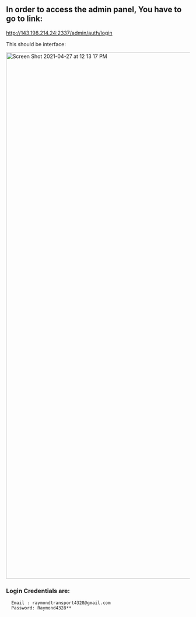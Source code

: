 ## In order to access the admin panel, You have to go to link:

http://143.198.214.24:2337/admin/auth/login


This should be interface:

<img width="1440" alt="Screen Shot 2021-04-27 at 12 13 17 PM" src="https://user-images.githubusercontent.com/59637626/116195477-fc2e1480-a751-11eb-8354-24e7c0799d01.png">

### Login Credentials are:

```
  Email : raymondtransport4328@gmail.com
  Password: Raymond4328**

```
